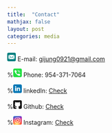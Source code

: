 ```yaml
---
title:  "Contact"
mathjax: false
layout: post
categories: media
---
```


<img src="/assets/email.svg" width="20" height="20">    E-mail: <gijung0921@gmail.com> 

%<img src="/assets/phone.svg" width="20" height="20">    Phone: 954-371-7064

%<img src="/assets/linkedin.svg" width="20" height="20">   linkedIn: [Check](https://www.linkedin.com/in/gijung-lee-641027222/)

%<img src="/assets/github.svg" width="20" height="20">   Github: [Check](https://github.com/GijungLee/)

%<img src="/assets/instagram.svg" width="20" height="20">    Instagram: [Check](https://www.instagram.com/gijung0921/)
